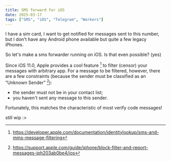 ```yaml
---
title: SMS forward for iOS
date: 2025-03-17
tags: ["SMS", "iOS", "Telegram", "Workers"]
---
```


I have a sim card, I want to get notified for messages sent to this number, but
I don't have any Android phone available but quite a few legacy iPhones.

So let's make a sms forwarder running on iOS. Is that even possible? (yes)

Since iOS 11.0, Apple provides a cool feature [^sms-filter] to filter (censor) your messages
with arbitrary app. For a message to be filtered, however, there are a few constraints
(because the sender must be classified as an “Unknown Sender” [^unknown-sender]):

[^sms-filter]: https://developer.apple.com/documentation/identitylookup/sms-and-mms-message-filtering
[^unknown-sender]: https://support.apple.com/guide/iphone/block-filter-and-report-messages-iph203ab0be4/ios

- the sender must not be in your contact list;
- you haven't sent any message to this sender.

Fortunately, this matches the characteristic of most verify code messages!

still wip :>
